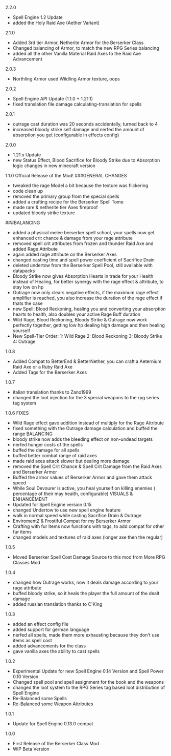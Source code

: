 2.2.0
- Spell Engine 1.2 Update
- added the Holy Raid Axe (Aether Variant)

2.1.0
- Added 3rd tier Armor, Netherite Armor for the Berserker Class
- Changed balancing of Armor, to match the new RPG Series balancing
- added all the other Vanilla Material Raid Axes to the Raid Axe Advancement

2.0.3
- Northling Armor used Wildling Armor texture, oops

2.0.2
- Spell Engine API Update (1.1.0 + 1.21.1)
- fixed translation file damage calculating-translation for spells

2.0.1
- outrage cast duration was 20 seconds accidentally, turned back to 4
- increased bloody strike self damage and nerfed the amount of absorption you get (configurable in effects config)

2.0.0
- 1.21.x Update
- new Status Effect, Blood Sacrifice for Bloody Strike due to Absorption logic changes in new minecraft version

1.1.0
Official Release of the Mod!
###GENERAL CHANGES
- tweaked the rage Model a bit because the texture was flickering
- code clean up
- removed the primary group from the special spells
- added a crafting recipe for the Berserker Spell Tome
- made rare & netherite tier Axes fireproof
- updated bloody strike texture

###BALANCING
- added a physical melee berserker spell school, your spells now get enhanced crit chance & damage from your rage attribute
- removed spell crit attributes from frozen and thunder Raid Axe and added Rage Attribute
- again added rage attribute on the Berserker Axes
- changed casting time and spell power coefficient of Sacrifice Drain
- deleted undertow from the Berserker Spell Pool, still available with datapacks
- Bloody Strike now gives Absorption Hearts in trade for your Health instead of Healing, for better synergy with the rage effect & attribute, to stay low on hp
- Outrage now only clears negative effects, if the maximum rage effect amplifier is reached, you also increase the duration of the rage effect if thats the case
- new Spell: Blood Reckoning, healing you and converting your absorption hearts to health, also doubles your active Rage Buff duration
- Wild Rage, Blood Reckoning, Bloody Strike & Outrage now work perfectly together, getting low hp dealing high damage and then healing yourself
- New Spell-Tier Order: 1: Wild Rage 2: Blood Reckoning 3: Bloody Strike 4: Outrage


1.0.8
- Added Compat to BetterEnd & BetterNether, you can craft a Aeternium Raid Axe or a Ruby Raid Axe
- Added Tags for the Berserker Axes

1.0.7
- italian translation thanks to Zano1999
- changed the loot injection for the 3 special weapons to the rpg series tag system

1.0.6
FIXES
- Wild Rage effect gave addition instead of multiply for the Rage Attribute
- fixed something with the Outrage damage calculation and buffed the range
BALANCING
- bloody strike now adds the bleeding effect on non-undead targets
- nerfed hunger costs of the spells
- buffed the damage for all spells
- buffed better combat range of raid axes
- made raid axes attack slower but dealing more damage
- removed the Spell Crit Chance & Spell Crit Damage from the Raid Axes and Berserker Armor
- Buffed the armor values of Berserker Armor and gave them attack speed
- While Soul Devourer is active, you heal yourself on killing enemies ( percentage of their may health, configurable)
VISUALS & ENHANCEMENT
- Updated for Spell Engine version 0.15
- changed Undertow to use new spell engine feature
- walk in normal speed while casting Sacrifice Drain & Outrage
- EnviromentZ & Frostiful Compat for my Berserker Armor
- Crafting with fur Items now functions with tags, to add compat for other fur items
- changed models and textures of raid axes (longer axe then the regular)

1.0.5
- Moved Berserker Spell Cost Damage Source to this mod from More RPG Classes Mod

1.0.4
- changed how Outrage works, now it deals damage according to your rage attribute
- buffed bloody strike, so it heals the player the full amount of the dealt damage
- added russian translation thanks to C'King

1.0.3
- added an effect config file
- added support for german language
- nerfed all spells, made them more exhausting because they don't use items as spell cost
- added advancements for the class
- gave vanilla axes the ability to cast spells

1.0.2
- Experimental Update for new Spell Engine 0.14 Version and Spell Power 0.10 Version
- Changed spell pool and spell assignment for the book and the weapons
- changed the loot system to the RPG Series tag based loot distribution of Spell Engine
- Re-Balanced some Spells
- Re-Balanced some Weapon Attributes

1.0.1
- Update for Spell Engine 0.13.0 compat

1.0.0
- First Release of the Berserker Class Mod
- WIP Beta Version